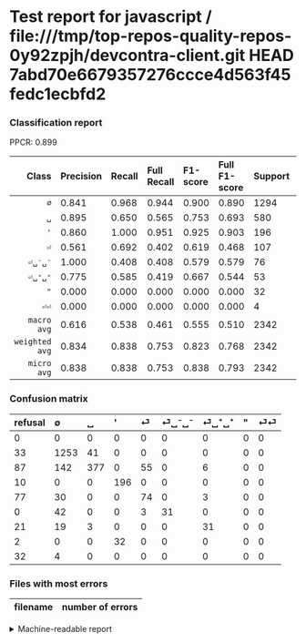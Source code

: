# Test report for javascript / file:///tmp/top-repos-quality-repos-0y92zpjh/devcontra-client.git HEAD 7abd70e6679357276ccce4d563f45fedc1ecbfd2

### Classification report

PPCR: 0.899

| Class | Precision | Recall | Full Recall | F1-score | Full F1-score | Support | Full Support | PPCR |
|------:|:----------|:-------|:------------|:---------|:---------|:--------|:-------------|:-----|
| `∅` | 0.841| 0.968| 0.944| 0.900| 0.890| 1294| 1327| 0.975 |
| `␣` | 0.895| 0.650| 0.565| 0.753| 0.693| 580| 667| 0.870 |
| `'` | 0.860| 1.000| 0.951| 0.925| 0.903| 196| 206| 0.951 |
| `⏎` | 0.561| 0.692| 0.402| 0.619| 0.468| 107| 184| 0.582 |
| `⏎␣⁻␣⁻` | 1.000| 0.408| 0.408| 0.579| 0.579| 76| 76| 1.000 |
| `⏎␣⁺␣⁺` | 0.775| 0.585| 0.419| 0.667| 0.544| 53| 74| 0.716 |
| `"` | 0.000| 0.000| 0.000| 0.000| 0.000| 32| 34| 0.941 |
| `⏎⏎` | 0.000| 0.000| 0.000| 0.000| 0.000| 4| 36| 0.111 |
| `macro avg` | 0.616| 0.538| 0.461| 0.555| 0.510| 2342| 2604| 0.899 |
| `weighted avg` | 0.834| 0.838| 0.753| 0.823| 0.768| 2342| 2604| 0.899 |
| `micro avg` | 0.838| 0.838| 0.753| 0.838| 0.793| 2342| 2604| 0.899 |

### Confusion matrix

|refusal|  ∅| ␣| '| ⏎| ⏎␣⁻␣⁻| ⏎␣⁺␣⁺| "| ⏎⏎| 
|:---|:---|:---|:---|:---|:---|:---|:---|:---|
|0 |0 |0 |0 |0 |0 |0 |0 |0 |
|33 |1253 |41 |0 |0 |0 |0 |0 |0 |
|87 |142 |377 |0 |55 |0 |6 |0 |0 |
|10 |0 |0 |196 |0 |0 |0 |0 |0 |
|77 |30 |0 |0 |74 |0 |3 |0 |0 |
|0 |42 |0 |0 |3 |31 |0 |0 |0 |
|21 |19 |3 |0 |0 |0 |31 |0 |0 |
|2 |0 |0 |32 |0 |0 |0 |0 |0 |
|32 |4 |0 |0 |0 |0 |0 |0 |0 |

### Files with most errors

| filename | number of errors|
|:----:|:-----|

<details>
    <summary>Machine-readable report</summary>
```json
{
  "cl_report": {"\"": {"f1-score": 0.0, "precision": 0.0, "recall": 0.0, "support": 32}, "\u0027": {"f1-score": 0.9245283018867925, "precision": 0.8596491228070176, "recall": 1.0, "support": 196}, "macro avg": {"f1-score": 0.5554089392777833, "precision": 0.6164602145744371, "recall": 0.5378380604571535, "support": 2342}, "micro avg": {"f1-score": 0.8377455166524339, "precision": 0.8377455166524338, "recall": 0.8377455166524338, "support": 2342}, "weighted avg": {"f1-score": 0.8234443699103343, "precision": 0.833949333169961, "recall": 0.8377455166524338, "support": 2342}, "\u2205": {"f1-score": 0.9001436781609196, "precision": 0.8409395973154362, "recall": 0.9683153013910355, "support": 1294}, "\u23ce": {"f1-score": 0.6192468619246861, "precision": 0.5606060606060606, "recall": 0.6915887850467289, "support": 107}, "\u23ce\u23ce": {"f1-score": 0.0, "precision": 0.0, "recall": 0.0, "support": 4}, "\u23ce\u2423\u207a\u2423\u207a": {"f1-score": 0.6666666666666666, "precision": 0.775, "recall": 0.5849056603773585, "support": 53}, "\u23ce\u2423\u207b\u2423\u207b": {"f1-score": 0.5794392523364486, "precision": 1.0, "recall": 0.40789473684210525, "support": 76}, "\u2423": {"f1-score": 0.7532467532467533, "precision": 0.8954869358669834, "recall": 0.65, "support": 580}},
  "cl_report_full": {"\"": {"f1-score": 0.0, "precision": 0.0, "recall": 0.0, "support": 34}, "\u0027": {"f1-score": 0.903225806451613, "precision": 0.8596491228070176, "recall": 0.9514563106796117, "support": 206}, "macro avg": {"f1-score": 0.5096865885265909, "precision": 0.6164602145744371, "recall": 0.46123704844916064, "support": 2604}, "micro avg": {"f1-score": 0.7933683784876667, "precision": 0.8377455166524338, "recall": 0.7534562211981567, "support": 2604}, "weighted avg": {"f1-score": 0.7677662173332769, "precision": 0.81674572438964, "recall": 0.7534562211981567, "support": 2604}, "\u2205": {"f1-score": 0.8895988640397586, "precision": 0.8409395973154362, "recall": 0.9442351168048229, "support": 1327}, "\u23ce": {"f1-score": 0.46835443037974683, "precision": 0.5606060606060606, "recall": 0.40217391304347827, "support": 184}, "\u23ce\u23ce": {"f1-score": 0.0, "precision": 0.0, "recall": 0.0, "support": 36}, "\u23ce\u2423\u207a\u2423\u207a": {"f1-score": 0.5438596491228069, "precision": 0.775, "recall": 0.4189189189189189, "support": 74}, "\u23ce\u2423\u207b\u2423\u207b": {"f1-score": 0.5794392523364486, "precision": 1.0, "recall": 0.40789473684210525, "support": 76}, "\u2423": {"f1-score": 0.6930147058823529, "precision": 0.8954869358669834, "recall": 0.5652173913043478, "support": 667}},
  "ppcr": 0.8993855606758833
}
```
</details>
